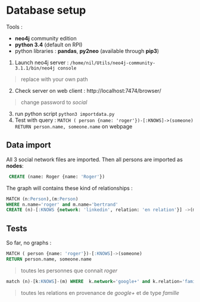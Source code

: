 # Database setup

Tools :

* **neo4j** community edition
* **python 3.4** (default on RPI)
* python libraries : **pandas**, **py2neo** (available through **pip3**)

1. Launch neo4j server : `/home/nil/Utils/neo4j-community-3.1.1/bin/neo4j console`
> replace with your own path
2. Check server on web client : http://localhost:7474/browser/
> change password to *social*
3. run python script `python3 importdata.py`
4. Test with query : `MATCH ( person {name: 'roger'})-[:KNOWS]->(someone) RETURN person.name, someone.name` on webpage

## Data import

All 3 social network files are imported. Then all persons are imported as **nodes**:
``` sql
 CREATE (name: Roger {name: 'Roger'})
```

The graph will contains these kind of relationships :
``` sql
MATCH (n:Person),(m:Person) 
WHERE n.name='roger' and m.name='bertrand' 
CREATE (n)-[:KNOWS {network: 'linkedin', relation: 'en relation'}] ->(m)
```
## Tests

So far, no graphs :

``` sql
MATCH ( person {name: 'roger'})-[:KNOWS]->(someone) 
RETURN person.name, someone.name
```
> toutes les personnes que connait *roger*


``` sql
match (n)-[k:KNOWS]-(m) WHERE  k.network='google+' and k.relation='famille' RETURN n.name, k.network, k.relation, m.name
```
> toutes les relations en provenance de *google+* et de type *famille*

